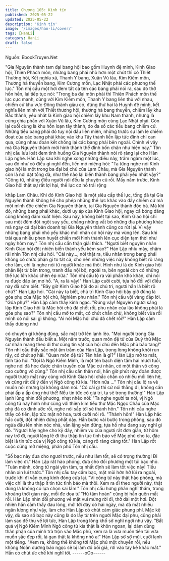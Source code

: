 ```yaml
---
title: Chương 105: Kinh tín
published: 2025-05-22
updated: 2025-05-22
description: 'Kinh tín'
image: '/images/han-li/cover/'
tags: [HanLi]
category: HanLi
draft: false
---
```


Nguồn: EbookTruyen.Net

"Gia Nguyên thành tam đại bang hội bao gồm Huynh đệ minh,
Kinh Giao hội, Thiên Phách môn, những bang phái nhỏ hơn một
chút thì có Thiết Thương hội, Kết nghĩa xã, Thanh Y bang, Xuân
Vũ lâu, Kim Kiếm môn, Thương hà thuyền bang, Kim Cương môn,
Lạc Nhật phái các phương thế lực."
Tôn nhị cẩu một hơi đem tất cả tên các bang phái nói ra, sau đó
thở hổn hển, lại tiếp tục nói:
"Trong ba đại môn phái thì Thiên Phách môn thế lực cực mạnh,
cùng với Kim Kiếm môn, Thanh Y bang liên thủ với nhau, chiếm
cứ khu vực Đông thành giàu có, đứng thứ hai là Huynh đệ minh,
kết nghĩa liên minh với Thiết thương hội, thương hà bang thuyền,
chiếm lấy khu Bắc thành, yếu nhất là Kinh giao hội chiếm lấy khu
Nam thành, nhưng là cùng chia phần với Xuân Vũ lâu, Kim Cương
môn cùng Lạc Nhật phái. Còn lại cuối cùng là khu hỗn loạn tây
thành, do đa số các tiểu bang chiếm cứ. Những tiểu bang phái đó
tuy nội đấu liên miên, những trước sự lăm le chiếm đoạt của các
bang phái khác vào khu Tây thành liền lập tức đình chỉ can qua,
cùng nhau đoàn kết chống lại các bang phái bên ngoài. Chính vì
vậy mà Gia Nguyên thành mới hình thành thế đỉnh bốn chân như
hiện nay." Tôn nhị cẩu lưu loát đem tình huống Gia Nguyên thành
nói rõ ràng lại cho Hàn Lập nghe.
Hàn Lập sau khi nghe xong những điều này, trầm ngâm một lúc,
sau đó như có điều gì nghĩ đến, liền mở miệng hỏi:
"Ta từng nghe nói Kinh giao hội là một trong ba đại bá chủ của
Lam Châu, mà Gia Nguyên thành còn là nơi đặt tổng đà, như thế
nào lại biến thành bang phái yếu nhất vậy?"
"Công tử, những điều người nói đều là chuyện cũ rồi. Mấy năm
trước, Kinh Giao hội thật sự rất lợi hại, thế lực cơ hồ trải rộng

khắp Lam Châu. Khi đó Kinh Giao hội là một siêu cấp thế lực,
tổng đà tại Gia Nguyên thành không hề cho phép những thế lực
khác vào đây chiếm cứ mà một mình độc chiếm Gia Nguyên
thành, tại Gia Nguyên thành độc bá. Mà khi đó, những bang phái
khác, dưới uy áp của Kinh Giao hội, ngay cả bóng dáng cũng
không dám xuất hiện. Sau này, không biết tại sao, Kinh Giao hội
chỉ sau một đêm đột ngột suy yếu, chẳng những vất bỏ những địa
phương khác mà ngay cả đại bản doanh tại Gia Nguyên thành
cũng co rút lại. Vì vậy những bang phái nhỏ yếu khác mới nhân
cơ hội này mà vùng lên. Sau khi trải qua nhiều phen huyết chiến
mới hình thành lên cục diện tạm thời như ngày hôm nay." Tôn nhị
cẩu cẩn thận giải thích.
"Ngươi biết nguyên nhân Kinh Giao hội đột nhiên biến thành yếu
kém sao?" Hàn Lập nhíu mày, chậm rãi nhìn Tôn nhị cẩu hỏi.
"Cái này…, nói thật ra, tiểu nhân trong bang phái không có chức
phận gì to tát cả, cho nên những việc này không biết rõ ràng cho
lắm, chỉ là nghe nói từ người khác mà thôi. Hình như là do Kinh
giao hội phân liệt từ bên trong, tranh đấu nội bộ, ngoài ra, bên
ngoài còn có những thế lực lớn khác chèn ép nữa." Tôn nhị cẩu lộ
ra vài phần khó khăn, chỉ nói ra được đáp án mơ hồ.
"A, ra là vậy!" Hàn Lập cười cười, tựa hồ đối với điều này đã sớm
biết.
"Bây giờ Kinh Giao hội do ai chủ trì, ngươi hẳn là biết rõ chứ?"
Hàn Lập hỏi.
"Cái này ta biết, chủ trì Kinh Giao hội bây giờ đúng là góa phụ của
Mặc hội chủ, Nghiêm phu nhân." Tôn nhị cẩu vội vàng đáp lời.
"Góa phụ?" Hàn Lập cảm thấy kinh ngạc.
"Đúng vậy! Nguyên người sáng lập Kinh Giao hội là Mặc hội chủ
đã chết rồi, phu nhân của lão không phải là góa phụ sao?" Tôn
nhị cẩu mở to mắt, có chút chần chừ, không biết vừa rồi mình có
nói sai gì không.
"Ai nói Mặc hội chủ đã chết rồi?" Hàn Lập cảm thấy dường như

có chuyện gì không đúng, sắc mặt trở lên lạnh lẽo.
"Mọi người trong Gia Nguyên thành đều biết a. Một năm trước,
quan môn đệ tử của Quỷ thủ Mặc cư nhân mang theo di thư cùng
tín vật của hội chủ đến Mặc phủ báo tang!" Tôn nhị cẩu thấy sắc
mặt âm trầm của Hàn Lập, trong lòng không khỏi run rẩy, có chút
sợ hãi.
"Quan môn đệ tử? Tên hắn là gì?" Hàn Lập mở to mắt, tỉnh táo
hỏi.
"Gọi là Ngô Kiếm Minh, là một tên bạch diện tầm hai mươi tuổi,
nghe nói đã học được chân truyền của Mặc cư nhân, có một thân
võ công cao cường vô cùng." Tôn nhị cẩu cẩn thận nói, hắn giờ
phút này đoán được người trước mắt này cùng với Kinh Giao hội
chắc chắn có nhiều mối liên hệ, và cũng rất để ý đến vị Ngô công
tử kia.
"Hơn nữa …" Tôn nhị cẩu lộ ra vẻ muốn nói nhưng lại không dám
nói.
"Có cái gì thì cứ nói thẳng đi, không cần phải ấp a ấp úng như
thế! Nếu tin tức có giá trị, ta sẽ trọng thưởng!" Hàn Lập lạnh lùng
nhìn đối phương, nhạt nhẽo nói:
"Ta nghe người ta nói, vị Ngô công tử này hình như cùng với thiên
kim tiểu thư Mặc Ngọc Châu của Mặc phủ đã có đính ước rồi,
nghe nói sắp tới sẽ thành hôn." Tôn nhị cẩu nghe thấy có tiền, lập
tức mặt nở hoa, tươi cười nói rõ.
"Thành hôn!" Hàn Lập hắc hắc cười, đột nhiên đứng phắt dậy.
Hắn bước vài bước trong phòng, sau đó ngửa đầu lên nhìn nóc
nhà, vẫn lặng yên đứng, tựa hồ như đang suy nghĩ gì đó.
"Ngươi hãy nghe cho kỹ đây, nhiệm vụ của ngươi rất đơn giản, từ
hôm nay trở đi, ngươi lặng lẽ đi thu thập tin tức tình báo về Mặc
phủ cho ta, đặc biệt là tin tức của vị Ngô công tử kia, càng rõ ràng
càng tốt." Hàn Lập rốt cuộc cũng mở miệng, phân phó Tôn nhị
cẩu.

"Số bạc này đưa cho ngươi trước, nếu như làm tốt, sẽ có trọng
thưởng! Đi làm việc đi." Hàn Lập rất hào phóng, đưa cho đối
phương một túi bạc nhỏ.
"Tuân mệnh, công tử ngài yên tâm, ta nhất định sẽ làm tốt việc
này! Tiểu nhân xin lui trước." Tôn nhị cẩu tay cầm bạc, mặt mũi
hớn hở lùi ra ngoài, trước khi đi vẫn cung kính đóng cửa lại.
"Vị công tử này thật hào phóng, mà việc chỉ là thu thập ít tin tức
tình báo mà thôi. Xem ra đi theo người này, thật đúng là không có
lựa chọn sai lầm." Tôn nhị cẩu hưng phấn nghĩ thầm, trong
khoảng thời gian này, mối đe dọa từ "Hủ tâm hoàn" cũng bị hắn
quên mất rồi.
Hàn Lập nhìn đối phương vẻ mặt vui mừng rời đi, thở dài một hơi.
Đột nhiên hắn cảm thấy đau lòng, mới tới đây có hai ngày, mà đã
mất nhiều ngân lượng như vậy, làm cho Hàn Lập có chút cảm
giác phung phí.
Mặc kệ vậy, dù sao số bạc này cũng là do lấy từ trên người Mặc
đại phu, cũng phải làm sao để thu về lợi tức, Hàn Lập trong lòng
khổ sở nghĩ ngợi như vậy.
"Bất quá vị Ngô Kiếm Minh Ngô công tử kia thật là khôn ngoan, lại
dám dùng thân phận của mình trà trộn vào Mặc phủ, xem ra là
vừa muốn tiền tài vừa muốn sắc đẹp rồi, lá gan thật là không nhỏ
a!" Hàn Lập sờ sờ mũi, cười lạnh một tiếng.
"Xem ra, không thể không tới Mặc phủ một chuyến rồi, nếu không
Noãn dương bảo ngọc sẽ bị làm đồ bồi giá, rơi vào tay kẻ khác
mất." Hắn có chút ức chế khi nghĩ tới.
------oOo------
